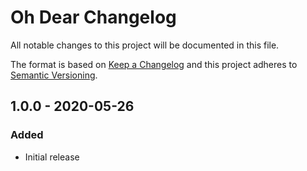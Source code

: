 # Oh Dear Changelog

All notable changes to this project will be documented in this file.

The format is based on [Keep a Changelog](http://keepachangelog.com/) and this project adheres to [Semantic Versioning](http://semver.org/).

## 1.0.0 - 2020-05-26
### Added
- Initial release
